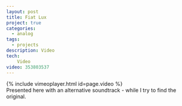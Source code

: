 ```yaml
---
layout: post
title: Fiat Lux
project: true
categories:
  - analog
tags:
  - projects
description: Video
tech:
    Video
video: 353803537
---
```


{% include vimeoplayer.html id=page.video %}
<br/>
Presented here with an alternative soundtrack - while I try to find the original.
